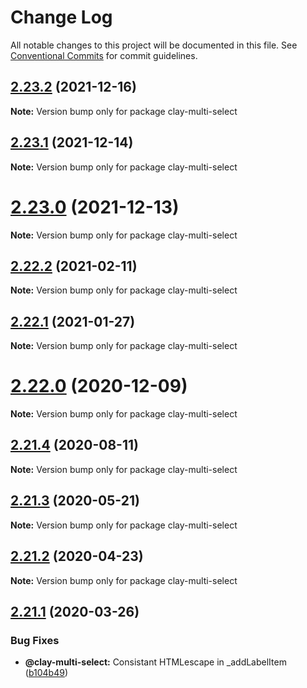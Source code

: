 # Change Log

All notable changes to this project will be documented in this file.
See [Conventional Commits](https://conventionalcommits.org) for commit guidelines.

## [2.23.2](https://github.com/liferay/clay/compare/v2.23.1...v2.23.2) (2021-12-16)

**Note:** Version bump only for package clay-multi-select





## [2.23.1](https://github.com/liferay/clay/tree/master/packages/clay-multi-select/compare/v2.23.0...v2.23.1) (2021-12-14)

**Note:** Version bump only for package clay-multi-select





# [2.23.0](https://github.com/liferay/clay/tree/master/packages/clay-multi-select/compare/v2.22.4...v2.23.0) (2021-12-13)

**Note:** Version bump only for package clay-multi-select





## [2.22.2](https://github.com/liferay/clay/tree/master/packages/clay-multi-select/compare/v2.22.1...v2.22.2) (2021-02-11)

**Note:** Version bump only for package clay-multi-select





## [2.22.1](https://github.com/liferay/clay/tree/master/packages/clay-multi-select/compare/v2.22.0...v2.22.1) (2021-01-27)

**Note:** Version bump only for package clay-multi-select





# [2.22.0](https://github.com/liferay/clay/tree/master/packages/clay-multi-select/compare/v2.21.5...v2.22.0) (2020-12-09)

**Note:** Version bump only for package clay-multi-select





## [2.21.4](https://github.com/liferay/clay/tree/master/packages/clay-multi-select/compare/v2.21.3...v2.21.4) (2020-08-11)

**Note:** Version bump only for package clay-multi-select





## [2.21.3](https://github.com/liferay/clay/tree/master/packages/clay-multi-select/compare/v2.21.2...v2.21.3) (2020-05-21)

**Note:** Version bump only for package clay-multi-select





## [2.21.2](https://github.com/liferay/clay/tree/master/packages/clay-multi-select/compare/v2.21.1...v2.21.2) (2020-04-23)

**Note:** Version bump only for package clay-multi-select





## [2.21.1](https://github.com/liferay/clay/tree/master/packages/clay-multi-select/compare/v2.21.0...v2.21.1) (2020-03-26)


### Bug Fixes

* **@clay-multi-select:** Consistant HTMLescape in _addLabelItem ([b104b49](https://github.com/liferay/clay/tree/master/packages/clay-multi-select/commit/b104b49))
